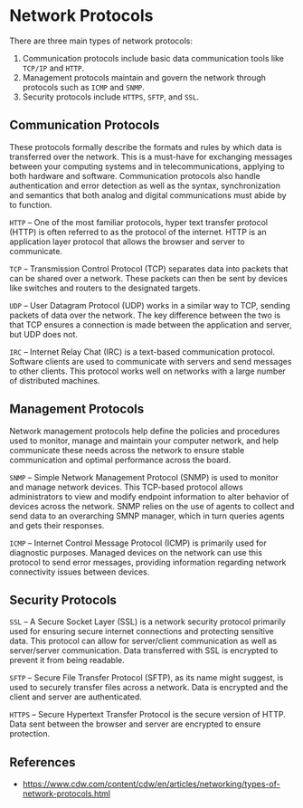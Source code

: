 # Network Protocols

There are three main types of network protocols:

1. Communication protocols include basic data communication tools like `TCP/IP` and `HTTP`.
2. Management protocols maintain and govern the network through protocols such as `ICMP` and `SNMP`.
3. Security protocols include `HTTPS`, `SFTP`, and `SSL`.

## Communication Protocols

These protocols formally describe the formats and rules by which data is transferred over the network. This is a must-have for exchanging messages between your computing systems and in telecommunications, applying to both hardware and software. Communication protocols also handle authentication and error detection as well as the syntax, synchronization and semantics that both analog and digital communications must abide by to function.

`HTTP` – One of the most familiar protocols, hyper text transfer protocol (HTTP) is often referred to as the protocol of the internet. HTTP is an application layer protocol that allows the browser and server to communicate.

`TCP` – Transmission Control Protocol (TCP) separates data into packets that can be shared over a network. These packets can then be sent by devices like switches and routers to the designated targets.

`UDP` – User Datagram Protocol (UDP) works in a similar way to TCP, sending packets of data over the network. The key difference between the two is that TCP ensures a connection is made between the application and server, but UDP does not.

`IRC` – Internet Relay Chat (IRC) is a text-based communication protocol. Software clients are used to communicate with servers and send messages to other clients. This protocol works well on networks with a large number of distributed machines.

## Management Protocols

Network management protocols help define the policies and procedures used to monitor, manage and maintain your computer network, and help communicate these needs across the network to ensure stable communication and optimal performance across the board.

`SNMP` – Simple Network Management Protocol (SNMP) is used to monitor and manage network devices. This TCP-based protocol allows administrators to view and modify endpoint information to alter behavior of devices across the network. SNMP relies on the use of agents to collect and send data to an overarching SMNP manager, which in turn queries agents and gets their responses.

`ICMP` – Internet Control Message Protocol (ICMP) is primarily used for diagnostic purposes. Managed devices on the network can use this protocol to send error messages, providing information regarding network connectivity issues between devices.

## Security Protocols

`SSL` – A Secure Socket Layer (SSL) is a network security protocol primarily used for ensuring secure internet connections and protecting sensitive data. This protocol can allow for server/client communication as well as server/server communication. Data transferred with SSL is encrypted to prevent it from being readable.

`SFTP` – Secure File Transfer Protocol (SFTP), as its name might suggest, is used to securely transfer files across a network. Data is encrypted and the client and server are authenticated.

`HTTPS` – Secure Hypertext Transfer Protocol is the secure version of HTTP. Data sent between the browser and server are encrypted to ensure protection.

## References

- https://www.cdw.com/content/cdw/en/articles/networking/types-of-network-protocols.html
